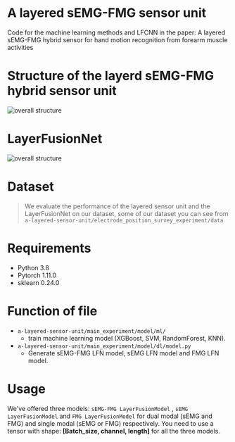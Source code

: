 # A layered sEMG-FMG sensor unit
Code for the machine learning methods and LFCNN in the paper: A layered sEMG-FMG hybrid sensor for hand motion recognition from forearm muscle activities
# Structure of the layerd sEMG-FMG hybrid sensor unit
![overall structure](figure/the-layered-sensor-unit.png)
# LayerFusionNet
![overall structure](figure/layerfusionnet.png)

# Dataset

>We evaluate the performance of the layered sensor unit and the LayerFusionNet on our dataset, some of our dataset you can see from `a-layered-sensor-unit/electrode_position_survey_experiment/data`

# Requirements

* Python 3.8
* Pytorch 1.11.0
* sklearn 0.24.0


# Function of file

* `a-layered-sensor-unit/main_experiment/model/ml/`
  * train machine learning model (XGBoost, SVM, RandomForest, KNN).
* `a-layered-sensor-unit/main_experiment/model/dl/model.py`
  * Generate sEMG-FMG LFN model, sEMG LFN model and FMG LFN model.

# Usage
We've offered three models:  `sEMG-FMG LayerFusionModel` , `sEMG LayerFusionModel` and `FMG LayerFusionModel` for dual modal (sEMG and FMG) and single modal (sEMG or FMG) respectively.
You need to use a tensor with shape: **[Batch_size, channel, length]** for all the three models.
